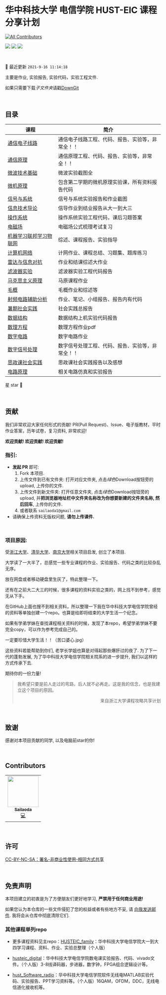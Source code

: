 # 华中科技大学 电信学院 HUST-EIC 课程分享计划

<!-- ALL-CONTRIBUTORS-BADGE:START - Do not remove or modify this section -->
[![All Contributors](https://cdn.jsdelivr.net/gh/sailaoda/sai_img//img/3/all_contributors-1-orange.svg)](#contributors-)
<!-- ALL-CONTRIBUTORS-BADGE:END -->

[![](https://img.shields.io/github/repo-size/sailaoda/HUSTEIC_family.svg)](https://img.shields.io/github/repo-size/sailaoda/HUSTEIC_family.svg) [![](https://img.shields.io/github/stars/sailaoda/HUSTEIC_family.svg)](https://img.shields.io/github/stars/ZhangYikaii/NJUCS-Course-Material-from-YikaiZhang.svg) [![](https://cdn.jsdelivr.net/gh/sailaoda/sai_img//img/3/HUSTEIC_family.svg)](https://img.shields.io/github/forks/sailaoda/HUSTEIC_family.svg)

&nbsp;

:notebook_with_decorative_cover: 最近更新 `2021-9-16 11:14:18`

主要是作业, 实验报告, 实验代码，实验工程文件.

如果只需要下载*子文件夹*请戳[DownGit](https://yehonal.github.io/DownGit/#/home)

&nbsp;

## 目录

| 课程                                               | 简介                                             |
| -------------------------------------------------- | ------------------------------------------------ |
| [通信电子线路](./通信电子线路)                     | 通信电子线路工程、代码、报告、实验等，非常全！！ |
| [通信原理](./通信原理)                             | 通信原理工程、代码、报告、实验等，非常全！！     |
| [微波技术基础](./微波技术基础)                     | 微波实验截图全                                   |
| [微机原理](./微机原理)                             | 包含第二学期的微机原理实验课，所有资料报告代码   |
| [信号与系统](./信号与系统)                         | 信号与系统实验报告和作业截图                     |
| [信息技术导论](./信息技术导论)                     | 信导作业到结业报告从大一到大三                   |
| [操作系统](./操作系统)                             | 操作系统实验工程代码，课后习题答案               |
| [电磁场](./电磁场)                                 | 电磁场公式梳理考试复习                           |
| [机器学习联邦学习物联网](./机器学习联邦学习物联网) | 综述、课程报告、实验指导                         |
| [计算机网络](./计算机网络)                         | 计网作业、课程总结、习题集、题库练习             |
| [雷达与信息对抗](./雷达与信息对抗)                 | 作业和结课综述大作业                             |
| [滤波器实验](./滤波器实验)                         | 滤波器实验工程代码报告                           |
| [马克思主义原理](./马克思主义原理)                 | 马原课程作业                                     |
| [毛概](./毛概)                                     | 毛概作业和综述等                                 |
| [射频电路辅助分析](./射频电路辅助分析)             | 作业、笔记、小组报告、报告内有代码               |
| [暑期社会实践](./暑期社会实践)                     | 社会实践总报告                                   |
| [数据结构](./数据结构)                             | 数据结构上机实验代码报告                         |
| [数理方程](./数理方程)                             | 数理方程作业pdf                                  |
| [数字电路](./数字电路)                             | 数字电路作业                                     |
| [数字信号处理](./数字信号处理)                     | 数字信号处理工程、代码、报告、实验等，非常全！！ |
| [思政课社会实践](./思政课社会实践)                 | 思政课社会实践报告以及感想                       |
| [电路原理](./电路原理)                             | 相关电路仿真和实验报告                           |



星 star :night_with_stars:

&nbsp;

## 贡献

我们非常欢迎大家任何形式的贡献! PR(Pull Request)、Issue、电子版教材，平时作业答案，历年试卷，复习资料, 非常欢迎!

**欢迎贡献! 欢迎贡献! 欢迎贡献!**



### 指引:

+ **发起 PR** 即可:
  1. Fork 本项目.
  2. 上传文件到已有文件夹: 打开对应文件夹, 点击*绿色*Download按钮旁的upload, 上传你的文件.
  3. 上传文件到新文件夹: 打开任意文件夹, 点击*绿色*Download按钮旁的upload, 并**把浏览器地址栏中文件夹名称改为你想要新建的文件夹名称, 然后回车**, 上传你的文件.
  4. 或者联系 `sailaoda1@gmail.com`
+ 请确保上传资料无版权问题, **请勿上传课件.**

&nbsp;

### 项目原因:

受[浙江大学](https://github.com/QSCTech/zju-icicles)、[清华大学](https://github.com/Salensoft/thu-cst-cracker)、[南京大学](https://github.com/ZhangYikaii/NJUCS-Course-Material.git)相关项目启发, 创立了本项目.

大学读了一大半了，总感觉一些专业课程的作业、实验报告、代码之类的比较杂乱无序。

放在网盘或者移动硬盘里生灰了，特此整理一下。

还有在之前大二大三的时候，很多课程的资料实验之类的，网上找不到参考，感觉无从下手。

在GitHub上面也搜不到相关资料，所以整理一下我在华中科技大学电信学院曾经的资料等单独创建一个repo。也算是给即将结束的大学生活一个纪念。

如果有学弟学妹在查找课程相关资料的时候，发现了本repo，希望学弟学妹不要完全copy，可以作为参考完成自己的。

一定要珍惜大学生活！！（苦口婆心.jpg）

这些资料若能帮助到你们, 老学长学姐也算是对得起那些爆肝过的夜了. 为了下一代的蓬勃发展, 为了华中科技大学电信学院相关院系的进一步提升, 我们以这样的方式传承下去.

期待你的一份力量!

> 我希望只要是前人走过的弯路，后人就不必再走。这是我的信念，也是我建立这个项目的原因。
>
> <p align="right">来自浙江大学课程攻略共享计划</p>

&nbsp;

## 致谢

感谢对本项目贡献的同学, 以及电脑前star的你!

&nbsp;

## Contributors

<!-- ALL-CONTRIBUTORS-LIST:START - Do not remove or modify this section -->
<!-- prettier-ignore-start -->
<!-- markdownlint-disable -->

<table>
  <tr>
    <td align="center"><a href="http://hackerwu.cn"><img src="https://cdn.jsdelivr.net/gh/sailaoda/sai_img//img/3/1.jpg" width="100px;" alt=""/><br /><sub><b>Sailaoda</b></sub></a><br /><a href="https://github.com/sailaoda/HUSTEIC_family/commits?author=sailaoda" title="Code">💻</a></td>

  </tr>
</table>

<!-- markdownlint-restore -->
<!-- prettier-ignore-end -->

<!-- ALL-CONTRIBUTORS-LIST:END -->

&nbsp;

## 许可

[CC-BY-NC-SA：署名-非商业性使用-相同方式共享](https://creativecommons.org/licenses/by-nc-sa/4.0/deed.zh)

&nbsp;

## 免责声明

本项目建立的初衷是为了方便朋友们更好地学习, **严禁用于任何商业用途!**

如果您认为本仓库的一些文件侵犯了您的权益或者有些地方不妥, 请 [向我发送邮件](mailto:sailaoda1@gmail.com). 我将会从仓库中彻底清除它们.



### 其他课程单列repo

- 更多课程资料见主repo：[HUSTEIC_family](https://github.com/sailaoda/HUSTEIC_family.git)：华中科技大学电信学院大一到大四学习课程、资料、作业、实验总整理（个人版）

- [husteic_digital](https://github.com/sailaoda/husteic_digital.git)：华中科技大学电信学院数电课实验报告、代码、vivado文件。（个人版）3-8线译码器，步进器，数字钟，FPGA组合逻辑设计等。

- [hust_Software_radio](https://github.com/sailaoda/hust_Software_radio.git)：华中科技大学电信学院软件无线电MATLAB实验代码、实验报告、PPT学习资料等。（个人版）16QAM，OFDM，DDC，无线电信道化接收机等。



























